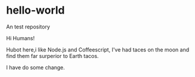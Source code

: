 # hello-world
An test repository

Hi Humans!

Hubot here,i like Node.js and Coffeescript,
I've had taces on the moon and find them far surperior to Earth tacos.

I have do some change.
